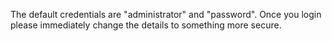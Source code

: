  The default credentials are "administrator" and "password". Once you login please immediately change the details to something more secure.